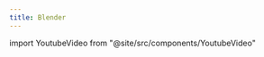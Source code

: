```yaml
---
title: Blender
---
```

import YoutubeVideo from "@site/src/components/YoutubeVideo"

<YoutubeVideo id="qJEWOTZnFeg"/>
